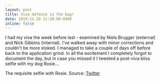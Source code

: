 ```yaml
---
layout: post
title: Viva defence in the bag!
date: 2019-11-20 11:20:00-0400
inline: false
---
```


I had my viva the week before last - examined by Niels Brugger (external) and Nick Gibbins (internal). I've walked away with minor corrections and couldn't be more stoked. I managed to take a couple of days off before back to the application grind. In all the excitement I completely forgot to document the day, but in case you missed it I tweeted a post-viva bliss selfie with my dog Rosie...

<div class="img_row">
    <img class="col three left" src="{{ site.baseurl }}/assets/img/viva-bliss.png" alt="" title="Post-viva Bliss"/>
</div>
<div class="col three caption">
    The requisite selfie with Rosie. Source: <a href="https://twitter.com/jessogden/status/1192489038026100742">Twitter</a>
</div>

